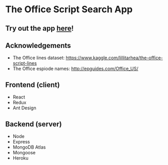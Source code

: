 # The Office Script Search App

## Try out the app [here](https://frozen-fortress-97960.herokuapp.com)!

## Acknowledgements
- The Office lines dataset: https://www.kaggle.com/lillitarhea/the-office-script-lines
- The Office espiode names: http://epguides.com/Office_US/

## Frontend (client)
- React
- Redux
- Ant Design

## Backend (server)
- Node
- Express
- MongoDB Atlas
- Mongoose
- Heroku